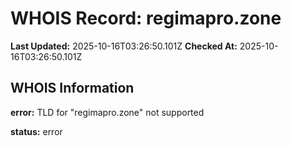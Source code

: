 # WHOIS Record: regimapro.zone

**Last Updated:** 2025-10-16T03:26:50.101Z
**Checked At:** 2025-10-16T03:26:50.101Z

## WHOIS Information

**error:** TLD for "regimapro.zone" not supported

**status:** error

